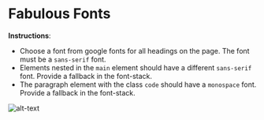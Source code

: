 # Fabulous Fonts

**Instructions**: 
* Choose a font from google fonts for all headings on the page. The font must be a `sans-serif` font.
* Elements nested in the `main` element should have a different `sans-serif` font. Provide a fallback in the font-stack. 
* The paragraph element with the class `code` should have a `monospace` font. Provide a fallback in the font-stack. 

![alt-text](/image/reference.png "Reference Image")